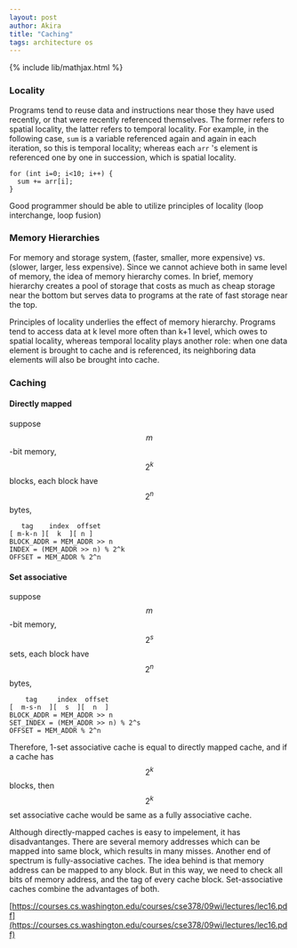 ```yaml
---
layout: post
author: Akira
title: "Caching"
tags: architecture os
---
```

{% include lib/mathjax.html %}


<script type="text/javascript" async
  src="https://cdnjs.cloudflare.com/ajax/libs/mathjax/2.7.5/MathJax.js?config=TeX-MML-AM_CHTML">
</script>
<script type="text/x-mathjax-config">
  MathJax.Hub.Config({
    extensions: [
      "MathMenu.js",
      "MathZoom.js",
      "AssistiveMML.js",
      "a11y/accessibility-menu.js"
    ],
    jax: ["input/TeX", "output/CommonHTML"],
    TeX: {
      extensions: [
        "AMSmath.js",
        "AMSsymbols.js",
        "noErrors.js",
        "noUndefined.js",
      ]
    }
  });
</script>




### Locality 

Programs tend to reuse data and instructions near those they have used recently, or that were recently referenced themselves. The former refers to spatial locality, the latter refers to temporal locality.
For example, in the following case, `sum` is a variable referenced again and again in each iteration, so this is temporal locality; whereas each `arr` 's element is referenced one by one in succession, which is spatial locality. 
```
for (int i=0; i<10; i++) {
  sum += arr[i];
}
```
Good programmer should be able to utilize principles of locality (loop interchange, loop fusion)


### Memory Hierarchies
For memory and storage system, (faster, smaller, more expensive) vs. (slower, larger, less expensive). Since we cannot achieve both in same level of memory,
 the idea of memory hierarchy comes. In brief, memory hierarchy creates a pool of storage that costs as much as cheap storage near the bottom but serves data to 
 programs at the rate of fast storage near the top. 

 Principles of locality underlies the effect of memory hierarchy. Programs tend to access data at k level more often than k+1 level, which owes to spatial locality, 
 whereas temporal locality plays another role: when one data element is brought to cache and is referenced, its neighboring data elements will also be brought into cache.



### Caching

#### Directly mapped

suppose $$ m $$-bit memory,  $$ 2^k $$ blocks, each block have $$ 2^n $$ bytes, 

```
   tag    index  offset
[ m-k-n ][  k  ][ n ]
BLOCK_ADDR = MEM_ADDR >> n
INDEX = (MEM_ADDR >> n) % 2^k
OFFSET = MEM_ADDR % 2^n
```

#### Set associative 

suppose $$ m $$-bit memory,  $$ 2^s $$ sets, each block have $$ 2^n $$ bytes, 

```
    tag     index  offset
[  m-s-n  ][  s  ][  n  ]  
BLOCK_ADDR = MEM_ADDR >> n
SET_INDEX = (MEM_ADDR >> n) % 2^s
OFFSET = MEM_ADDR % 2^n
```

Therefore, 1-set associative cache is equal to directly mapped cache, and if a cache has $$ 2^k $$ blocks,  then $$ 2^k $$ set associative cache would be same as a fully associative cache.

Although directly-mapped caches is easy to impelement, it has disadvantanges. There are several memory addresses which can be mapped into same block, which results in many misses. Another end of spectrum is fully-associative caches. The idea behind is that memory address can be mapped to any block. But in this way, we need to check all bits of memory address, and the tag of every cache block.  Set-associative caches combine the advantages of both.

[https://courses.cs.washington.edu/courses/cse378/09wi/lectures/lec16.pdf](https://courses.cs.washington.edu/courses/cse378/09wi/lectures/lec16.pdf)


